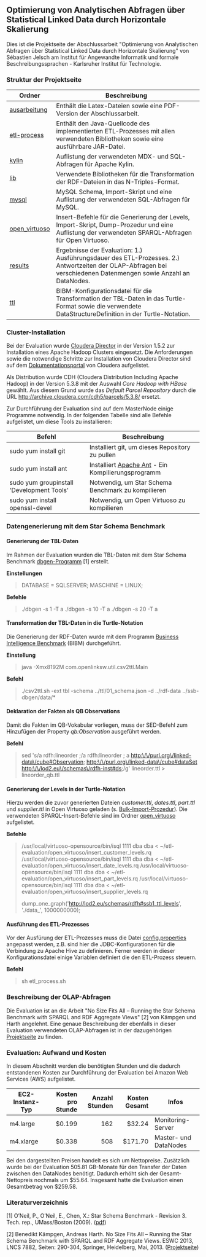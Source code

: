 ## Optimierung von Analytischen Abfragen über Statistical Linked Data durch Horizontale Skalierung

Dies ist die Projektseite der Abschlussarbeit "Optimierung von Analytischen Abfragen über Statistical Linked Data durch Horizontale Skalierung" von Sébastien Jelsch am Institut für Angewandte Informatik und formale Beschreibungssprachen - Karlsruher Institut für Technologie.

### Struktur der Projektseite

| Ordner        | Beschreibung      |
| ------------- |-------------------|
| [ausarbeitung](https://github.com/sjelsch/etl-evaluation/tree/master/ausarbeitung) | Enthält die Latex-Dateien sowie eine PDF-Version der Abschlussarbeit. |
| [etl-process](https://github.com/sjelsch/etl-evaluation/tree/master/etl-process) | Enthält den Java-Quellcode des implementierten ETL-Prozesses mit allen verwendeten Bibliotheken sowie eine ausführbare JAR-Datei. |
| [kylin](https://github.com/sjelsch/etl-evaluation/tree/master/kylin) | Auflistung der verwendeten MDX- und SQL-Abfragen für Apache Kylin. |
| [lib](https://github.com/sjelsch/etl-evaluation/tree/master/lib) | Verwendete Bibliotheken für die Transformation der RDF-Dateien in das N-Triples-Format. |
| [mysql](https://github.com/sjelsch/etl-evaluation/tree/master/mysql) | MySQL Schema, Import-Skript und eine Auflistung der verwendeten SQL-Abfragen für MySQL. |
| [open_virtuoso](https://github.com/sjelsch/etl-evaluation/tree/master/open_virtuoso) | Insert-Befehle für die Generierung der Levels, Import-Skript, Dump-Prozedur und eine Auflistung der verwendeten SPARQL-Abfragen für Open Virtuoso. |
| [results](https://github.com/sjelsch/etl-evaluation/tree/master/results) | Ergebnisse der Evaluation: 1.) Ausführungsdauer des ETL-Prozesses. 2.) Antwortzeiten der OLAP-Abfragen bei verschiedenen Datenmengen sowie Anzahl an DataNodes. |
| [ttl](https://github.com/sjelsch/etl-evaluation/tree/master/ttl) | BIBM-Konfigurationsdatei für die Transformation der TBL-Daten in das Turtle-Format sowie die verwendete DataStructureDefinition in der Turtle-Notation. |

### Cluster-Installation
Bei der Evaluation wurde [Cloudera Director](http://www.cloudera.com/content/www/en-us/products/cloudera-director.html) in der Version 1.5.2 zur Installation eines Apache Hadoop Clusters eingesetzt. Die Anforderungen sowie die notwendige Schritte zur Installation von Cloudera Director sind auf dem [Dokumentationsportal](http://www.cloudera.com/content/www/en-us/documentation/director/latest/topics/director_get_started_aws.html) von Cloudera aufgelistet.

Als Distribution wurde CDH (Cloudera Distribution Including Apache Hadoop) in der Version 5.3.8 mit der Auswahl *Core Hadoop with HBase* gewählt. Aus diesem Grund wurde das *Default Parcel Repository* durch die URL http://archive.cloudera.com/cdh5/parcels/5.3.8/ ersetzt.

Zur Durchführung der Evaluation sind auf dem MasterNode einige Programme notwendig. In der folgenden Tabelle sind alle Befehle aufgelistet, um diese Tools zu installieren:

| Befehl | Beschreibung |
|---|---|
| sudo yum install git | Installiert git, um dieses Repository zu pullen |
| sudo yum install ant | Installiert [Apache Ant](https://ant.apache.org/index.html) - Ein Kompilierungsprogramm |
| sudo yum groupinstall 'Development Tools' | Notwendig, um Star Schema Benchmark zu kompilieren |
| sudo yum install openssl-devel | Notwendig, um Open Virtuoso zu kompilieren |

### Datengenerierung mit dem Star Schema Benchmark

#### Generierung der TBL-Daten
Im Rahmen der Evaluation wurden die TBL-Daten mit dem Star Schema Benchmark [dbgen-Programm](https://github.com/electrum/ssb-dbgen) [1] erstellt.

**Einstellungen**
> DATABASE = SQLSERVER;
> MASCHINE = LINUX;

**Befehle**
> ./dbgen -s 1 -T a
> ./dbgen -s 10 -T a
> ./dbgen -s 20 -T a

#### Transformation der TBL-Daten in die Turtle-Notation
Die Generierung der RDF-Daten wurde mit dem Programm [Business Intelligence Benchmark](http://sourceforge.net/projects/bibm/) (BIBM) durchgeführt.

**Einstellung**
> java -Xmx8192M com.openlinksw.util.csv2ttl.Main

**Befehl**
> ./csv2ttl.sh -ext tbl -schema ../ttl/01_schema.json -d ../rdf-data ../ssb-dbgen/data/*

#### Deklaration der Fakten als QB Observations
Damit die Fakten im QB-Vokabular vorliegen, muss der SED-Befehl zum Hinzufügen der Property *qb:Observation* ausgeführt werden.

**Befehl**
> sed 's/a rdfh:lineorder ;/a rdfh:lineorder ; a <http:\/\/purl.org\/linked-data\/cube#Observation>; <http:\/\/purl.org\/linked-data\/cube#dataSet> <http:\/\/lod2.eu\/schemas\/rdfh-inst#ds>;/g' lineorder.ttl > lineorder_qb.ttl

#### Generierung der Levels in der Turtle-Notation
Hierzu werden die zuvor generierten Dateien *customer.ttl*, *dates.ttl*, *part.ttl* und *supplier.ttl* in Open Virtuoso geladen (s. [Bulk-Import-Prozedur](https://github.com/sjelsch/etl-evaluation/tree/master/open_virtuoso/bulk_import.txt)). Die verwendeten SPARQL-Insert-Befehle sind im Ordner [open_virtuoso](https://github.com/sjelsch/etl-evaluation/tree/master/open_virtuoso) aufgelistet.

**Befehle**
> /usr/local/virtuoso-opensource/bin/isql 1111 dba dba < ~/etl-evaluation/open_virtuoso/insert_customer_levels.rq
> /usr/local/virtuoso-opensource/bin/isql 1111 dba dba < ~/etl-evaluation/open_virtuoso/insert_date_levels.rq
> /usr/local/virtuoso-opensource/bin/isql 1111 dba dba < ~/etl-evaluation/open_virtuoso/insert_part_levels.rq
> /usr/local/virtuoso-opensource/bin/isql 1111 dba dba < ~/etl-evaluation/open_virtuoso/insert_supplier_levels.rq
>
> dump_one_graph('http://lod2.eu/schemas/rdfh#ssb1_ttl_levels', './data_', 1000000000);

#### Ausführung des ETL-Prozesses
Vor der Ausfürung der ETL-Prozesses muss die Datei [config.properties](https://github.com/sjelsch/etl-evaluation/blob/master/config.properties) angepasst werden, z.B. sind hier die JDBC-Konfigurationen für die Verbindung zu Apache Hive zu definieren. Ferner werden in dieser Konfigurationsdatei einige Variablen definiert die den ETL-Prozess steuern.

**Befehl**
> sh etl_process.sh

### Beschreibung der OLAP-Abfragen

Die Evaluation ist an die Arbeit "No Size Fits All – Running the Star Schema Benchmark with SPARQL and RDF Aggregate Views" [2] von Kämpgen und Harth angelehnt. Eine genaue Beschreibung der ebenfalls in dieser Evaluation verwendeten OLAP-Abfragen ist in der dazugehörigen [Projektseite](http://people.aifb.kit.edu/bka/ssb-benchmark/#ssb-queries-as-olap-queries) zu finden.

### Evaluation: Aufwand und Kosten
In diesem Abschnitt werden die benötigten Stunden und die dadurch entstandenen Kosten zur Durchführung der Evaluation bei Amazon Web Services (AWS) aufgelistet.

| EC2-Instanz-Typ        | Kosten pro Stunde | Anzahl Stunden  | Kosten Gesamt | Infos |
| ------------- |-------------------:|-----:|-----:|-----|
| m4.large | $0.199  | 162 | $32.24 | Monitoring-Server |
| m4.xlarge | $0.338 | 508 | $171.70 | Master- und DataNodes |

Bei den dargestellten Preisen handelt es sich um Nettopreise. Zusätzlich wurde bei der Evaluation 505.81 GB-Monate für den Transfer der Daten zwischen den DataNodes benötigt. Dadurch erhöht sich der Gesamt-Nettopreis nochmals um $55.64. Insgesamt hatte die Evaluation einen Gesamtbetrag von $259.58.

### Literaturverzeichnis
[1] O’Neil, P., O’Neil, E., Chen, X.: Star Schema Benchmark - Revision 3. Tech. rep., UMass/Boston (2009). ([pdf](http://www.cs.umb.edu/~poneil/StarSchemaB.pdf))

[2] Benedikt Kämpgen, Andreas Harth. No Size Fits All – Running the Star Schema Benchmark with SPARQL and RDF Aggregate Views. ESWC 2013, LNCS 7882, Seiten: 290-304, Springer, Heidelberg, Mai, 2013. ([Projektseite](http://people.aifb.kit.edu/bka/ssb-benchmark/))
